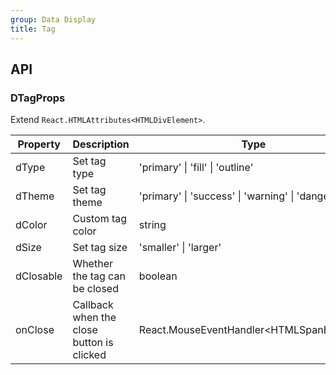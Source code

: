 ```yaml
---
group: Data Display
title: Tag
---
```


## API

### DTagProps

Extend `React.HTMLAttributes<HTMLDivElement>`.

<!-- prettier-ignore-start -->
| Property | Description | Type | Default | 
| --- | --- | --- | --- | 
| dType | Set tag type | 'primary' \| 'fill' \| 'outline' | 'primary' |
| dTheme | Set tag theme | 'primary' \| 'success' \| 'warning' \| 'danger' | - |
| dColor | Custom tag color | string | - |
| dSize | Set tag size | 'smaller' \| 'larger' | - |
| dClosable | Whether the tag can be closed | boolean | false |
| onClose | Callback when the close button is clicked | React.MouseEventHandler\<HTMLSpanElement\> | - |
<!-- prettier-ignore-end -->
